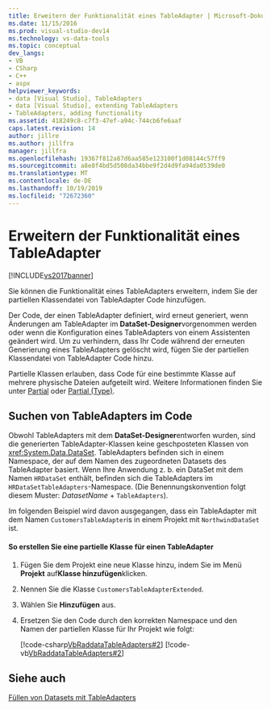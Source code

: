 ```yaml
---
title: Erweitern der Funktionalität eines TableAdapter | Microsoft-Dokumentation
ms.date: 11/15/2016
ms.prod: visual-studio-dev14
ms.technology: vs-data-tools
ms.topic: conceptual
dev_langs:
- VB
- CSharp
- C++
- aspx
helpviewer_keywords:
- data [Visual Studio], TableAdapters
- data [Visual Studio], extending TableAdapters
- TableAdapters, adding functionality
ms.assetid: 418249c8-c7f3-47ef-a94c-744cb6fe6aaf
caps.latest.revision: 14
author: jillre
ms.author: jillfra
manager: jillfra
ms.openlocfilehash: 19367f812a87d6aa585e123100f1d08144c57ff9
ms.sourcegitcommit: a8e8f4bd5d508da34bbe9f2d4d9fa94da0539de0
ms.translationtype: MT
ms.contentlocale: de-DE
ms.lasthandoff: 10/19/2019
ms.locfileid: "72672360"
---
```

# <a name="extend-the-functionality-of-a-tableadapter"></a>Erweitern der Funktionalität eines TableAdapter
[!INCLUDE[vs2017banner](../includes/vs2017banner.md)]

Sie können die Funktionalität eines TableAdapters erweitern, indem Sie der partiellen Klassendatei von TableAdapter Code hinzufügen.

 Der Code, der einen TableAdapter definiert, wird erneut generiert, wenn Änderungen am TableAdapter im **DataSet-Designer**vorgenommen werden oder wenn die Konfiguration eines TableAdapters von einem Assistenten geändert wird. Um zu verhindern, dass Ihr Code während der erneuten Generierung eines TableAdapters gelöscht wird, fügen Sie der partiellen Klassendatei von TableAdapter Code hinzu.

 Partielle Klassen erlauben, dass Code für eine bestimmte Klasse auf mehrere physische Dateien aufgeteilt wird. Weitere Informationen finden Sie unter [Partial](https://msdn.microsoft.com/library/7adaef80-f435-46e1-970a-269fff63b448) oder [Partial (Type)](https://msdn.microsoft.com/library/27320743-a22e-4c7b-b0b3-53afe3607334).

## <a name="locate-tableadapters-in-code"></a>Suchen von TableAdapters im Code
 Obwohl TableAdapters mit dem **DataSet-Designer**entworfen wurden, sind die generierten TableAdapter-Klassen keine geschposteten Klassen von <xref:System.Data.DataSet>. TableAdapters befinden sich in einem Namespace, der auf dem Namen des zugeordneten Datasets des TableAdapter basiert. Wenn Ihre Anwendung z. b. ein DataSet mit dem Namen `HRDataSet` enthält, befinden sich die TableAdapters im `HRDataSetTableAdapters`-Namespace. (Die Benennungskonvention folgt diesem Muster: *DatasetName* + `TableAdapters`).

 Im folgenden Beispiel wird davon ausgegangen, dass ein TableAdapter mit dem Namen `CustomersTableAdapter`is in einem Projekt mit `NorthwindDataSet` ist.

#### <a name="to-create-a-partial-class-for-a-tableadapter"></a>So erstellen Sie eine partielle Klasse für einen TableAdapter

1. Fügen Sie dem Projekt eine neue Klasse hinzu, indem Sie im Menü **Projekt** auf**Klasse hinzufügen**klicken.

2. Nennen Sie die Klasse `CustomersTableAdapterExtended`.

3. Wählen Sie **Hinzufügen** aus.

4. Ersetzen Sie den Code durch den korrekten Namespace und den Namen der partiellen Klasse für Ihr Projekt wie folgt:

     [!code-csharp[VbRaddataTableAdapters#2](../snippets/csharp/VS_Snippets_VBCSharp/VbRaddataTableAdapters/CS/CustomersTableAdapterExtended.cs#2)]
     [!code-vb[VbRaddataTableAdapters#2](../snippets/visualbasic/VS_Snippets_VBCSharp/VbRaddataTableAdapters/VB/CustomersTableAdapterExtended.vb#2)]

## <a name="see-also"></a>Siehe auch
 [Füllen von Datasets mit TableAdapters](../data-tools/fill-datasets-by-using-tableadapters.md)
